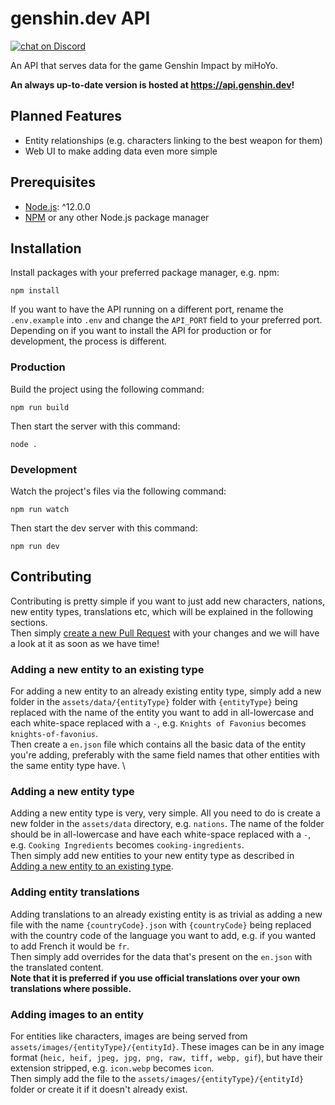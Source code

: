 # genshin.dev API

<a href="https://discord.gg/M8t9nFG"><img src="https://img.shields.io/discord/763148972435963934?logo=discord" alt="chat on Discord"></a>

An API that serves data for the game Genshin Impact by miHoYo.

**An always up-to-date version is hosted at https://api.genshin.dev!**

## Planned Features

- Entity relationships (e.g. characters linking to the best weapon for them)
- Web UI to make adding data even more simple

## Prerequisites

- [Node.js](https://nodejs.org/): ^12.0.0
- [NPM](https://npmjs.org/) or any other Node.js package manager

## Installation

Install packages with your preferred package manager, e.g. npm:

```
npm install
```

If you want to have the API running on a different port, rename the `.env.example` into `.env` and change the `API_PORT` field to your preferred port. \
Depending on if you want to install the API for production or for development, the process is different.

### Production

Build the project using the following command:

```
npm run build
```

Then start the server with this command:

```
node .
```

### Development

Watch the project's files via the following command:

```
npm run watch
```

Then start the dev server with this command:

```
npm run dev
```

## Contributing

Contributing is pretty simple if you want to just add new characters, nations, new entity types, translations etc, which will be explained in the following sections. \
Then simply [create a new Pull Request](https://github.com/genshindev/api/pulls) with your changes and we will have a look at it as soon as we have time!

### Adding a new entity to an existing type

For adding a new entity to an already existing entity type, simply add a new folder in the `assets/data/{entityType}` folder with `{entityType}` being replaced with the name of the entity you want to add in all-lowercase and each white-space replaced with a `-`, e.g. `Knights of Favonius` becomes `knights-of-favonius`. \
Then create a `en.json` file which contains all the basic data of the entity you're adding, preferably with the same field names that other entities with the same entity type have. \

### Adding a new entity type

Adding a new entity type is very, very simple. All you need to do is create a new folder in the `assets/data` directory, e.g. `nations`. The name of the folder should be in all-lowercase and have each white-space replaced with a `-`, e.g. `Cooking Ingredients` becomes `cooking-ingredients`. \
Then simply add new entities to your new entity type as described in [Adding a new entity to an existing type](#Adding-a-new-entity-to-an-existing-type).

### Adding entity translations

Adding translations to an already existing entity is as trivial as adding a new file with the name `{countryCode}.json` with `{countryCode}` being replaced with the country code of the language you want to add, e.g. if you wanted to add French it would be `fr`. \
Then simply add overrides for the data that's present on the `en.json` with the translated content. \
**Note that it is preferred if you use official translations over your own translations where possible.**

### Adding images to an entity

For entities like characters, images are being served from `assets/images/{entityType}/{entityId}`. These images can be in any image format (`heic, heif, jpeg, jpg, png, raw, tiff, webp, gif`), but have their extension stripped, e.g. `icon.webp` becomes `icon`. \
Then simply add the file to the `assets/images/{entityType}/{entityId}` folder or create it if it doesn't already exist.
